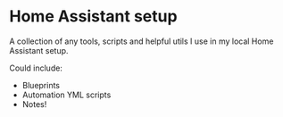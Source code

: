 # Home Assistant setup

A collection of any tools, scripts and helpful utils I use in my local Home Assistant setup.

Could include:

- Blueprints
- Automation YML scripts
- Notes!
